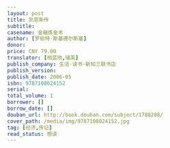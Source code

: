 ```yaml
---
layout: post
title: 凯恩斯传
subtitle: 
casename: 金融炼金术
author: [罗伯特·斯基德尔斯基]
donor: 
price: CNY 79.00
translator: [相蓝欣,储英]
publish_company: 生活·读书·新知三联书店
publish_version: 
publish_date: 2006-05
isbn: 9787108024152
serial: 
total_volume: 1
borrower: []
borrow_date: []
douban_url: http://book.douban.com/subject/1780208/
cover_path: /media/img/9787108024152.jpg
tag: [经济,传记]
read_status: 想读
---
```

